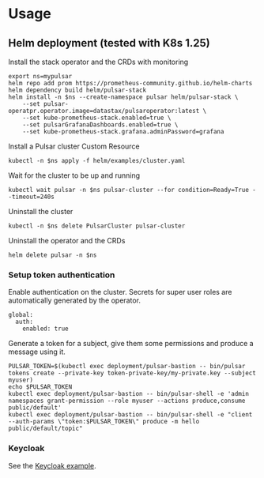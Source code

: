 # Usage
## Helm deployment (tested with K8s 1.25)

Install the stack operator and the CRDs with monitoring
```
export ns=mypulsar
helm repo add prom https://prometheus-community.github.io/helm-charts
helm dependency build helm/pulsar-stack
helm install -n $ns --create-namespace pulsar helm/pulsar-stack \
    --set pulsar-operatpr.operator.image=datastax/pulsaroperator:latest \
    --set kube-prometheus-stack.enabled=true \
    --set pulsarGrafanaDashboards.enabled=true \
    --set kube-prometheus-stack.grafana.adminPassword=grafana
```

Install a Pulsar cluster Custom Resource
```
kubectl -n $ns apply -f helm/examples/cluster.yaml

```

Wait for the cluster to be up and running
```
kubectl wait pulsar -n $ns pulsar-cluster --for condition=Ready=True --timeout=240s
```

Uninstall the cluster
```
kubectl -n $ns delete PulsarCluster pulsar-cluster
```

Uninstall the operator and the CRDs
```
helm delete pulsar -n $ns
```

### Setup token authentication

Enable authentication on the cluster. Secrets for super user roles are automatically generated by the operator.
```
global:
  auth:
    enabled: true
```

Generate a token for a subject, give them some permissions and produce a message using it.
```
PULSAR_TOKEN=$(kubectl exec deployment/pulsar-bastion -- bin/pulsar tokens create --private-key token-private-key/my-private.key --subject myuser)
echo $PULSAR_TOKEN
kubectl exec deployment/pulsar-bastion -- bin/pulsar-shell -e 'admin namespaces grant-permission --role myuser --actions produce,consume public/default'
kubectl exec deployment/pulsar-bastion -- bin/pulsar-shell -e "client --auth-params \"token:$PULSAR_TOKEN\" produce -m hello public/default/topic"
```

### Keycloak

See the [Keycloak example](../helm/examples/keycloak).